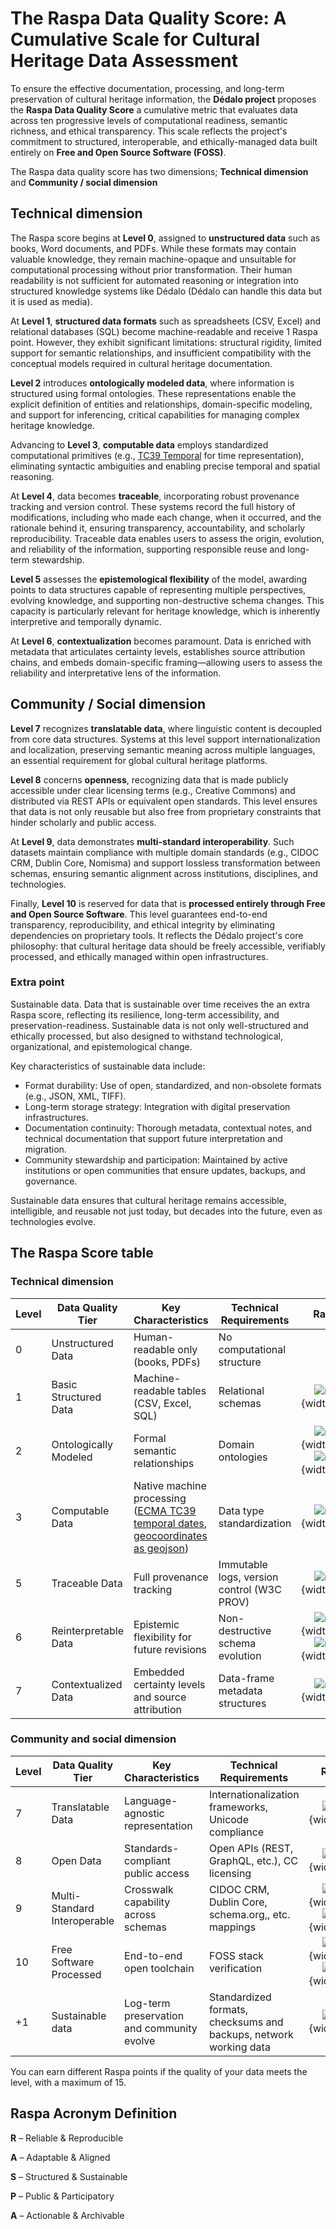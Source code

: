 # The Raspa Data Quality Score: A Cumulative Scale for Cultural Heritage Data Assessment

To ensure the effective documentation, processing, and long-term preservation of cultural heritage information, the **Dédalo project** proposes the **Raspa Data Quality Score** a cumulative metric that evaluates data across ten progressive levels of computational readiness, semantic richness, and ethical transparency. This scale reflects the project's commitment to structured, interoperable, and ethically-managed data built entirely on **Free and Open Source Software (FOSS)**.

The Raspa data quality score has two dimensions; **Technical dimension** and **Community / social dimension**

## Technical dimension

The Raspa score begins at **Level 0**, assigned to **unstructured data** such as books, Word documents, and PDFs. While these formats may contain valuable knowledge, they remain machine-opaque and unsuitable for computational processing without prior transformation. Their human readability is not sufficient for automated reasoning or integration into structured knowledge systems like Dédalo (Dédalo can handle this data but it is used as media).

At **Level 1**, **structured data formats** such as spreadsheets (CSV, Excel) and relational databases (SQL) become machine-readable and receive 1 Raspa point. However, they exhibit significant limitations: structural rigidity, limited support for semantic relationships, and insufficient compatibility with the conceptual models required in cultural heritage documentation.

**Level 2** introduces **ontologically modeled data**, where information is structured using formal ontologies. These representations enable the explicit definition of entities and relationships, domain-specific modeling, and support for inferencing, critical capabilities for managing complex heritage knowledge.

Advancing to **Level 3**, **computable data** employs standardized computational primitives (e.g., [TC39 Temporal](https://tc39.es/proposal-temporal/docs/cookbook.html) for time representation), eliminating syntactic ambiguities and enabling precise temporal and spatial reasoning.

At **Level 4**, data becomes **traceable**, incorporating robust provenance tracking and version control. These systems record the full history of modifications, including who made each change, when it occurred, and the rationale behind it, ensuring transparency, accountability, and scholarly reproducibility. Traceable data enables users to assess the origin, evolution, and reliability of the information, supporting responsible reuse and long-term stewardship.

**Level 5** assesses the **epistemological flexibility** of the model, awarding points to data structures capable of representing multiple perspectives, evolving knowledge, and supporting non-destructive schema changes. This capacity is particularly relevant for heritage knowledge, which is inherently interpretive and temporally dynamic.

At **Level 6**, **contextualization** becomes paramount. Data is enriched with metadata that articulates certainty levels, establishes source attribution chains, and embeds domain-specific framing—allowing users to assess the reliability and interpretative lens of the information.

## Community / Social dimension

**Level 7** recognizes **translatable data**, where linguistic content is decoupled from core data structures. Systems at this level support internationalization and localization, preserving semantic meaning across multiple languages, an essential requirement for global cultural heritage platforms.

**Level 8** concerns **openness**, recognizing data that is made publicly accessible under clear licensing terms (e.g., Creative Commons) and distributed via REST APIs or equivalent open standards. This level ensures that data is not only reusable but also free from proprietary constraints that hinder scholarly and public access.

At **Level 9**, data demonstrates **multi-standard interoperability**. Such datasets maintain compliance with multiple domain standards (e.g., CIDOC CRM, Dublin Core, Nomisma) and support lossless transformation between schemas, ensuring semantic alignment across institutions, disciplines, and technologies.

Finally, **Level 10** is reserved for data that is **processed entirely through Free and Open Source Software**. This level guarantees end-to-end transparency, reproducibility, and ethical integrity by eliminating dependencies on proprietary tools. It reflects the Dédalo project's core philosophy: that cultural heritage data should be freely accessible, verifiably processed, and ethically managed within open infrastructures.

### Extra point

Sustainable data.
Data that is sustainable over time receives the an extra Raspa score, reflecting its resilience, long-term accessibility, and preservation-readiness. Sustainable data is not only well-structured and ethically processed, but also designed to withstand technological, organizational, and epistemological change.

Key characteristics of sustainable data include:

- Format durability: Use of open, standardized, and non-obsolete formats (e.g., JSON, XML, TIFF).
- Long-term storage strategy: Integration with digital preservation infrastructures.
- Documentation continuity: Thorough metadata, contextual notes, and technical documentation that support future interpretation and migration.
- Community stewardship and participation: Maintained by active institutions or open communities that ensure updates, backups, and governance.

Sustainable data ensures that cultural heritage remains accessible, intelligible, and reusable not just today, but decades into the future, even as technologies evolve.

## The Raspa Score table

### Technical dimension

| Level | Data Quality Tier | Key Characteristics | Technical Requirements | Raspa's |
| --- | ---| --- | ---| :---: |
| 0 | Unstructured Data | Human-readable only (books, PDFs) | No computational structure | |
| 1 | Basic Structured Data | Machine-readable tables (CSV, Excel, SQL) | Relational schemas | ![raspa](assets/20250715_175300_paw.svg){width="30"} |
| 2 | Ontologically Modeled | Formal semantic relationships | Domain ontologies | ![raspa](assets/20250715_175300_paw.svg){width="30"}  ![raspa](assets/20250715_175300_paw.svg){width="30"}  |
| 3 | Computable Data | Native machine processing ([ECMA TC39 temporal dates](https://tc39.es/proposal-temporal/docs/cookbook.html), [geocoordinates as geojson](https://datatracker.ietf.org/doc/html/rfc7946)) | Data type standardization | ![raspa](assets/20250715_175300_paw.svg){width="30"} |
| 5 | Traceable Data | Full provenance tracking | Immutable logs, version control (W3C PROV) | ![raspa](assets/20250715_175300_paw.svg){width="30"} |
| 6 | Reinterpretable Data | Epistemic flexibility for future revisions | Non-destructive schema evolution | ![raspa](assets/20250715_175300_paw.svg){width="30"} ![raspa](assets/20250715_175300_paw.svg){width="30"} |
| 7 | Contextualized Data | Embedded certainty levels and source attribution | Data-frame metadata structures | ![raspa](assets/20250715_175300_paw.svg){width="30"} |

### Community and social dimension

| Level | Data Quality Tier | Key Characteristics | Technical Requirements | Raspa's |
| --- | ---| --- | --- | :---: |
| 7 | Translatable Data | Language-agnostic representation | Internationalization frameworks, Unicode compliance | ![raspa](assets/20250715_175300_paw.svg){width="30"} |
| 8 | Open Data | Standards-compliant public access | Open APIs (REST, GraphQL, etc.), CC licensing | ![raspa](assets/20250715_175300_paw.svg){width="30"} |
| 9 | Multi-Standard Interoperable | Crosswalk capability across schemas | CIDOC CRM, Dublin Core, schema.org,, etc. mappings | ![raspa](assets/20250715_175300_paw.svg){width="30"} ![raspa](assets/20250715_175300_paw.svg){width="30"} |
| 10 | Free Software Processed | End-to-end open toolchain | FOSS stack verification | ![raspa](assets/20250715_175300_paw.svg){width="30"} ![raspa](assets/20250715_175300_paw.svg){width="30"} |
| +1 | Sustainable data | Log-term preservation and community evolve | Standardized formats, checksums and backups, network working data | ![raspa](assets/20250715_175300_paw.svg){width="30"} |

You can earn different Raspa points if the quality of your data meets the level, with a maximum of 15.

## Raspa Acronym Definition

**R** – Reliable & Reproducible

**A** – Adaptable & Aligned

**S** – Structured & Sustainable

**P** – Public & Participatory

**A** – Actionable & Archivable

